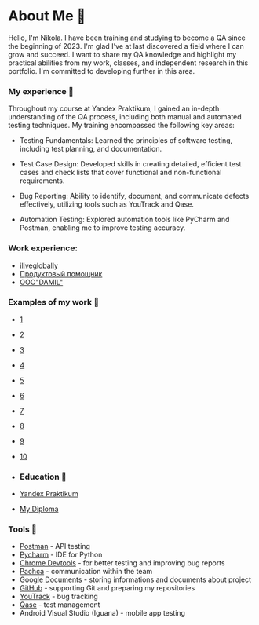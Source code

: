 # About Me :wave:
Hello, I'm Nikola. I have been training and studying to become a QA since the beginning of 2023. I'm glad I've at last discovered a field where I can grow and succeed. I want to share my QA knowledge and highlight my practical abilities from my work, classes, and independent research in this portfolio. I'm committed to developing further in this area. 


### My experience :office:
Throughout my course at Yandex Praktikum, I gained an in-depth understanding of the QA process, including both manual and automated testing techniques. My training encompassed the following key areas:

* Testing Fundamentals: Learned the principles of software testing, including  test planning, and documentation.

* Test Case Design: Developed skills in creating detailed, efficient test cases and check lists that cover functional and non-functional requirements.

* Bug Reporting: Ability to identify, document, and communicate defects effectively, utilizing tools such as YouTrack and Qase.

* Automation Testing: Explored automation tools like PyCharm and Postman, enabling me to improve testing accuracy.

### Work experience:
  * [iliveglobally](https://docs.google.com/document/d/1GM3isVRoy9XKbvI3VtXuDvUCbFa1PVWWphJMxAC83Vo/edit)
  * [Продуктовый помощник](https://docs.google.com/spreadsheets/d/17cOT87BNVFOlxQyvmsSvy7f5TENsxoNn6ugkaWakQgo/edit?gid=0#gid=0)
  * [OOO"DAMIL"](https://damil-food.ru/)

### Examples of my work :microscope:
* [1](https://docs.google.com/document/d/1ScE2cLkUtY6qPfg4pv0GhWRhQkWusAsDWuCVI_r3wss/edit)
* [2](https://docs.google.com/document/d/1MO3v4SAil7i9w42yyeFZvb9nCZsMjrO6D7oiAKKEA7I/edit#heading=h.55l3plr0yfj)
* [3](https://docs.google.com/document/d/10Y0IdaoeWGxa8ipP1prX95kjIWzDD7jAha-V2aIzOv8/edit)
* [4](https://docs.google.com/document/d/1EhUTc0nYinW04VB54Q5RYcaphaGWb1aMnRqKinXonvs/edit)
* [5](https://docs.google.com/document/d/1iIEpBkhxW1Ly4dwF8rXfuU52B6gly9kRG9TjiffQ0kA/edit)
* [6](https://docs.google.com/document/d/1pq4HlQDMrYz4DJvnt-GZT2mOQNKYc6hXi8quEqzHb_E/edit)
* [7](https://docs.google.com/document/d/1OEcxFbi-Ev51FegccAQljBq8IDSTUGFEznk4_iXrtwQ/edit)
* [8](https://docs.google.com/document/d/1IcCXw55N15dJGyysk2UIs6P6iRm4Q-W8grR1EJNkQM8/edit)
* [9](https://docs.google.com/document/d/1l4ujNUrXUreM-hN8_7uZr-D4I3_NKuAoKbJvwF2pCYU/edit)
* [10](https://docs.google.com/document/d/1mmU7SW-8fRqhExc3ijDJtOwOvWmotMLZCYgxgBeHGoY/edit)

* ### Education :notebook:
* [Yandex Praktikum](https://practicum.yandex.ru/)
* [My Diploma](https://photos.app.goo.gl/k8ywdtJXkvXtK92S6)

### Tools :wrench:
* [Postman](https://www.postman.com/) - API testing
* [Pycharm](https://www.jetbrains.com/pycharm/) - IDE for Python
* [Chrome Devtools](https://developer.chrome.com/docs/devtools/) - for better testing and improving bug reports
* [Pachca](https://www.pachca.com/) - communication within the team
* [Google Documents](https://www.google.com/docs/about/) - storing informations and documents about project
* [GitHub](https://github.com/) - supporting Git and preparing my repositories
* [YouTrack](https://youtrack.jetbrains.com) - bug tracking
* [Qase](https://qase.io/) - test management
* Android Visual Studio (Iguana) - mobile app testing


 
